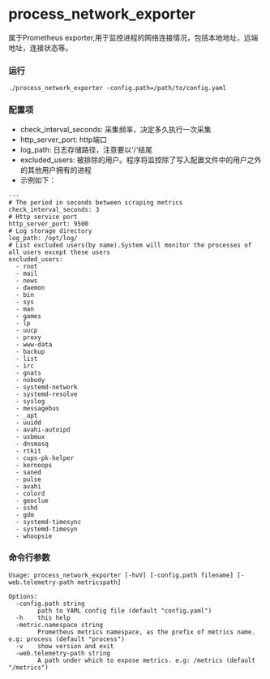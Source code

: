 # process_network_exporter

属于Prometheus exporter,用于监控进程的网络连接情况，包括本地地址，远端地址，连接状态等。

### 运行

```
./process_network_exporter -config.path=/path/to/config.yaml
```

### 配置项

+ check_interval_seconds: 采集频率，决定多久执行一次采集
+ http_server_port: http端口
+ log_path: 日志存储路径，注意要以'/'结尾
+ excluded_users: 被排除的用户。程序将监控除了写入配置文件中的用户之外的其他用户拥有的进程
+ 示例如下：

```
---
# The period in seconds between scraping metrics
check_interval_seconds: 3
# Http service port
http_server_port: 9500
# Log storage directory
log_path: /opt/log/
# List excluded users(by name).System will monitor the processes of all users except these users
excluded_users:
  - root
  - mail
  - news
  - daemon
  - bin
  - sys
  - man
  - games
  - lp
  - uucp
  - proxy
  - www-data
  - backup
  - list
  - irc
  - gnats
  - nobody
  - systemd-network
  - systemd-resolve
  - syslog
  - messagebus
  - _apt
  - uuidd
  - avahi-autoipd
  - usbmux
  - dnsmasq
  - rtkit
  - cups-pk-helper
  - kernoops
  - saned
  - pulse
  - avahi
  - colord
  - geoclue
  - sshd
  - gdm
  - systemd-timesync
  - systemd-timesyn
  - whoopsie
```

### 命令行参数

```
Usage: process_network_exporter [-hvV] [-config.path filename] [-web.telemetry-path metricspath]

Options:
  -config.path string
        path to YAML config file (default "config.yaml")
  -h    this help
  -metric.namespace string
        Prometheus metrics namespace, as the prefix of metrics name. e.g: process (default "process")
  -v    show version and exit
  -web.telemetry-path string
        A path under which to expose metrics. e.g: /metrics (default "/metrics")

```

